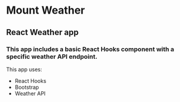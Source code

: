 # Mount Weather
## React Weather app

### This app includes a basic React Hooks component with a specific weather API endpoint. 

This app uses:
- React Hooks
- Bootstrap
- Weather API